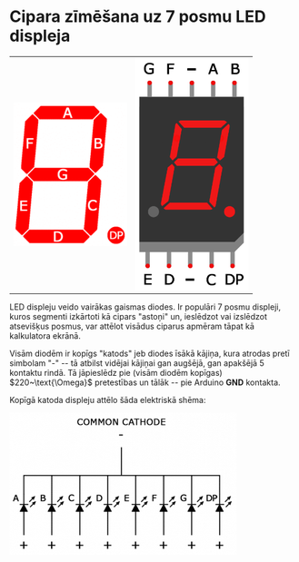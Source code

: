 # Cipara zīmēšana uz 7 posmu LED displeja

<table>
  <tr>
    <td><img src="segment_names.png" width="200px"/></td>
    <td><img src="7_segment_display.png" width="200px"/></td>
  </tr>
</table>

LED displeju veido vairākas gaismas diodes. Ir populāri 7 posmu displeji, 
kuros segmenti izkārtoti kā cipars "astoņi" un, ieslēdzot vai izslēdzot 
atsevišķus posmus, var attēlot visādus ciparus apmēram tāpat kā kalkulatora ekrānā.

Visām diodēm ir kopīgs "katods" jeb diodes īsākā kājiņa, kura atrodas pretī 
simbolam "-" -- tā atbilst vidējai kājiņai gan augšējā, gan apakšējā 5 kontaktu rindā. 
Tā jāpieslēdz pie (visām diodēm kopīgas) $220~\text{\Omega}$ 
pretestības un tālāk -- pie Arduino **GND** kontakta.

Kopīgā katoda displeju attēlo šāda elektriskā shēma:

![](common_cathode.png)

